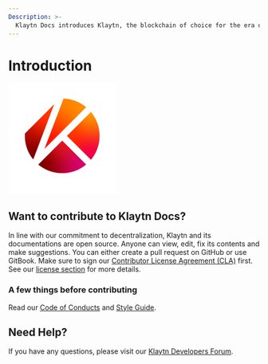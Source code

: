 ```yaml
---
Description: >-
  Klaytn Docs introduces Klaytn, the blockchain of choice for the era of web3 with high performance and great user experience. In these documents you will find detailed explanations on Klaytn along with guidelines and instructions on how to use Klaytn and interact with the Klaytn network.
---
```


# Introduction

![Klaytn Docs](images/klaytn.png)

## Want to contribute to Klaytn Docs? <a id="want-to-contribute"></a>

In line with our commitment to decentralization, Klaytn and its documentations are open source. Anyone can view, edit, fix its contents and make suggestions. You can either create a pull request on GitHub or use GitBook. Make sure to sign our [Contributor License Agreement (CLA)](www.naver.com) first. See our [license section](https://github.com) for more details.

### A few things before contributing

Read our [Code of Conducts](master/code-of-conducts.md) and [Style Guide](master/style-guide.md).

## Need Help? <a href="#need-help" id="need-help"></a>

If you have any questions, please visit our [Klaytn Developers Forum](https://forum.klaytn.com/).
